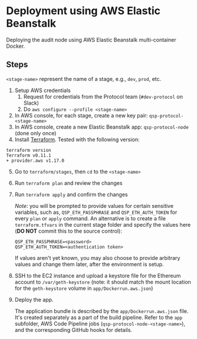 # Deployment using AWS Elastic Beanstalk

Deploying the audit node using AWS Elastic Beanstalk multi-container Docker.

## Steps

`<stage-name>` represent the name of a stage, e.g., `dev`, `prod`, etc.

1. Setup AWS credentials
    1. Request for credentials from the Protocol team (`#dev-protocol` on Slack)
    2. Do `aws configure --profile <stage-name>`
2. In AWS console, for each stage, create a new key pair: `qsp-protocol-<stage-name>`
3. In AWS console, create a new Elastic Beanstalk app: `qsp-protocol-node` (done only once)
4. Install [Terraform](https://www.terraform.io/). Tested with the following version:
  ```
  terraform version
  Terraform v0.11.1
  + provider.aws v1.17.0
  ```
5. Go to `terraform/stages`, then `cd` to the `<stage-name>`
6. Run `terraform plan` and review the changes
7. Run `terraform apply` and confirm the changes

    *Note*: you will be prompted to provide values for certain sensitive variables,
    such as, `QSP_ETH_PASSPHRASE` and `QSP_ETH_AUTH_TOKEN` for every `plan` or `apply` command.
    An alternative is to create a file `terraform.tfvars` in the current stage folder
    and specify the values here (**DO NOT** commit this to the source control):

    ```
    QSP_ETH_PASSPHRASE=<password>
    QSP_ETH_AUTH_TOKEN=<authentication token>
    ```

    If values aren't yet known, you may also choose to provide arbitrary values and change them later, after the environment is setup.

8. SSH to the EC2 instance and upload a keystore file for the Ethereum account to `/var/geth-keystore` (note: it should match the mount location for the `geth-keystore` volume in `app/Dockerrun.aws.json`)

9. Deploy the app.

    The application bundle is described by the `app/Dockerrun.aws.json` file. It's created separately as a part of the build pipeline. Refer to the `app` subfolder, AWS Code Pipeline jobs (`qsp-protocol-node-<stage-name>`), and the corresponding GitHub hooks for details.

